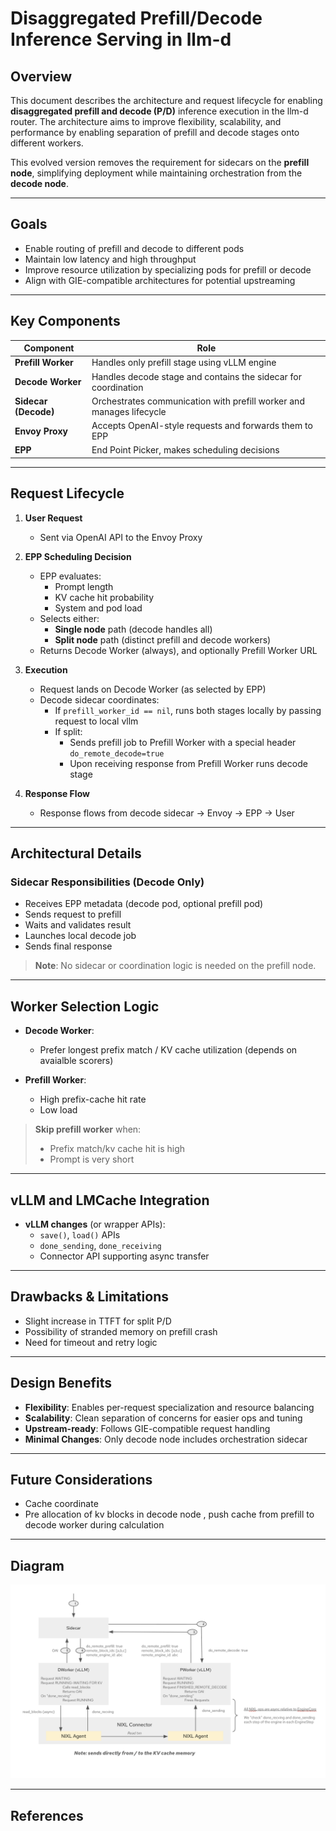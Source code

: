 # Disaggregated Prefill/Decode Inference Serving in llm-d

## Overview

This document describes the architecture and request lifecycle for enabling **disaggregated prefill and decode (P/D)** inference execution in the llm-d router. The architecture aims to improve flexibility, scalability, and performance by enabling separation of prefill and decode stages onto different workers.

This evolved version removes the requirement for sidecars on the **prefill node**, simplifying deployment while maintaining orchestration from the **decode node**.

---

## Goals

- Enable routing of prefill and decode to different pods
- Maintain low latency and high throughput
- Improve resource utilization by specializing pods for prefill or decode
- Align with GIE-compatible architectures for potential upstreaming

---

## Key Components

| Component            | Role                                                                 |
|----------------------|----------------------------------------------------------------------|
| **Prefill Worker**   | Handles only prefill stage using vLLM engine                         |
| **Decode Worker**    | Handles decode stage and contains the sidecar for coordination       |
| **Sidecar (Decode)** | Orchestrates communication with prefill worker and manages lifecycle |
| **Envoy Proxy**      | Accepts OpenAI-style requests and forwards them to EPP               |
| **EPP**              | End Point Picker, makes scheduling decisions                     |

---

## Request Lifecycle

1. **User Request**
   - Sent via OpenAI API to the Envoy Proxy

2. **EPP Scheduling Decision**
   - EPP evaluates:
     - Prompt length
     - KV cache hit probability
     - System and pod load
   - Selects either:
     - **Single node** path (decode handles all)
     - **Split node** path (distinct prefill and decode workers)
   - Returns Decode Worker (always), and optionally Prefill Worker URL

3. **Execution**
   - Request lands on Decode Worker (as selected by EPP)
   - Decode sidecar coordinates:
     - If `prefill_worker_id == nil`, runs both stages locally by passing request to local vllm
     - If split:
       - Sends prefill job to Prefill Worker with a special header `do_remote_decode=true`
       - Upon receiving response from Prefill Worker runs decode stage 

4. **Response Flow**
   - Response flows from decode sidecar → Envoy → EPP → User

---

## Architectural Details

### Sidecar Responsibilities (Decode Only)

- Receives EPP metadata (decode pod, optional prefill pod)
- Sends request to prefill
- Waits and validates result
- Launches local decode job
- Sends final response

> **Note**: No sidecar or coordination logic is needed on the prefill node.

---

## Worker Selection Logic

- **Decode Worker**:
  - Prefer longest prefix match / KV cache utilization (depends on avaialble scorers)

- **Prefill Worker**:
  - High prefix-cache hit rate
  - Low load

> **Skip prefill worker** when:
> - Prefix match/kv cache hit is high
> - Prompt is very short

---

## vLLM and LMCache Integration

- **vLLM changes** (or wrapper APIs):
  - `save()`, `load()` APIs
  - `done_sending`, `done_receiving`
  - Connector API supporting async transfer

---

## Drawbacks & Limitations

- Slight increase in TTFT for split P/D
- Possibility of stranded memory on prefill crash
- Need for timeout and retry logic

---

## Design Benefits

- **Flexibility**: Enables per-request specialization and resource balancing
- **Scalability**: Clean separation of concerns for easier ops and tuning
- **Upstream-ready**: Follows GIE-compatible request handling
- **Minimal Changes**: Only decode node includes orchestration sidecar

---

## Future Considerations

- Cache coordinate
- Pre allocation of kv blocks in decode node , push cache from prefill to decode worker during calculation

---

## Diagram 

![Disaggregated Prefill/Decode Architecture](./images/dp_architecture.png)

---

## References
